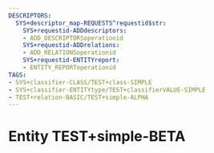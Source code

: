 ```yaml
---
DESCRIPTORS:
  SYS+descriptor_map-REQUESTS^requestid$str:
    SYS+requestid-ADDdescriptors:
    - ADD_DESCRIPTORSoperationid
    SYS+requestid-ADDrelations:
    - ADD_RELATIONSoperationid
    SYS+requestid-ENTITYreport:
    - ENTITY_REPORToperationid
TAGS:
- SYS+classifier-CLASS/TEST+class-SIMPLE
- SYS+classifier-ENTITYtype/TEST+classifierVALUE-SIMPLE
- TEST+relation-BASIC/TEST+simple-ALPHA
---
```

# Entity TEST+simple-BETA

